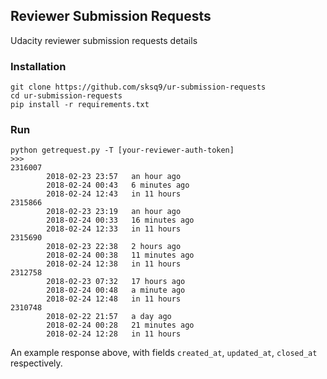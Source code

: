 ## Reviewer Submission Requests

Udacity reviewer submission requests details


### Installation

```
git clone https://github.com/sksq9/ur-submission-requests
cd ur-submission-requests
pip install -r requirements.txt
```

### Run

```shell
python getrequest.py -T [your-reviewer-auth-token]
>>> 
2316007
        2018-02-23 23:57   an hour ago
        2018-02-24 00:43   6 minutes ago
        2018-02-24 12:43   in 11 hours
2315866
        2018-02-23 23:19   an hour ago
        2018-02-24 00:33   16 minutes ago
        2018-02-24 12:33   in 11 hours
2315690
        2018-02-23 22:38   2 hours ago
        2018-02-24 00:38   11 minutes ago
        2018-02-24 12:38   in 11 hours
2312758
        2018-02-23 07:32   17 hours ago
        2018-02-24 00:48   a minute ago
        2018-02-24 12:48   in 11 hours
2310748
        2018-02-22 21:57   a day ago
        2018-02-24 00:28   21 minutes ago
        2018-02-24 12:28   in 11 hours
```

An example response above, with fields `created_at`, `updated_at`, `closed_at` respectively. 
